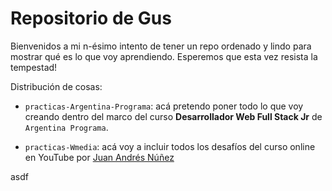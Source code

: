 # Repositorio de Gus

Bienvenidos a mi n-ésimo intento de tener un repo ordenado y lindo para mostrar qué es lo que voy aprendiendo. Esperemos que esta vez resista la tempestad!

Distribución de cosas:

- `practicas-Argentina-Programa`: acá pretendo poner todo lo que voy creando dentro del marco del curso **Desarrollador Web Full Stack Jr** de `Argentina Programa`.

- `practicas-Wmedia`: acá voy a incluir todos los desafíos del curso online en YouTube por [Juan Andrés Núñez](https://www.youtube.com/playlist?list=PLM-Y_YQmMEqDcV8cJcosRsqJJNrhlpwzb)

asdf